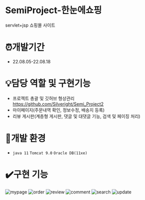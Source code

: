 # SemiProject-한눈에쇼핑

servlet+jsp 쇼핑몰 사이트

# ⏰개발기간

* 22.08.05-22.08.18

# 💡담당 역할 및 구현기능

* 프로젝트 총괄 및 깃허브 형상관리 https://github.com/Silveright/Semi_Project2
* 마이페이지(주문내역 확인, 정보수정, 배송지 등록)
* 리뷰 게시판(계층형 게시판, 댓글 및 대댓글 기능, 검색 및 페이징 처리)

# 🧰개발 환경

* `java 11` `Tomcat 9.0` `Oracle DB(11xe)`

# ✔️구현 기능

![mypage](https://user-images.githubusercontent.com/100340071/194599246-12e6720a-d02b-4ffa-be34-5ac69297f3f7.gif)
![order](https://user-images.githubusercontent.com/100340071/194599249-6cdd0294-78aa-4e73-a635-8e23f3104654.gif)
![review](https://user-images.githubusercontent.com/100340071/194599253-97765285-6d60-444e-9482-d0e3332ba63e.gif)
![comment](https://user-images.githubusercontent.com/100340071/194599259-d188a99c-e6fa-4a56-adde-be9399e7d4d0.gif)
![search](https://user-images.githubusercontent.com/100340071/194599268-c630ab2c-19d8-4c2d-8742-57b17a09bc9c.gif)
![update](https://user-images.githubusercontent.com/100340071/194599271-66fb5f3e-615a-4ad3-810d-407ed457add4.gif)
